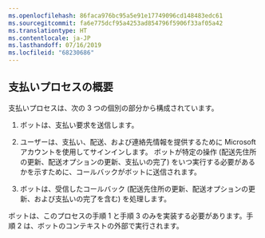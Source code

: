 ```yaml
---
ms.openlocfilehash: 86faca976bc95a5e91e17749096cd148483edc61
ms.sourcegitcommit: fa6e775dcf95a4253ad854796f5906f33af05a42
ms.translationtype: HT
ms.contentlocale: ja-JP
ms.lasthandoff: 07/16/2019
ms.locfileid: "68230686"
---
```

## <a name="payment-process-overview"></a>支払いプロセスの概要

支払いプロセスは、次の 3 つの個別の部分から構成されています。

1. ボットは、支払い要求を送信します。

2. ユーザーは、支払い、配送、および連絡先情報を提供するために Microsoft アカウントを使用してサインインします。 ボットが特定の操作 (配送先住所の更新、配送オプションの更新、支払いの完了) をいつ実行する必要があるかを示すために、コールバックがボットに送信されます。

3. ボットは、受信したコールバック (配送先住所の更新、配送オプションの更新、および支払いの完了を含む) を処理します。 

ボットは、このプロセスの手順 1 と手順 3 のみを実装する必要があります。手順 2 は、ボットのコンテキストの外部で実行されます。 
